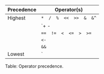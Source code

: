 Precedence | Operator(s)
-----------|------------------
Highest    |	`*  /  %  <<  >>  &  &^`
           |	`+  -  | ^`
           |	`==  !=  <  <=  >  >=`
           |	`<-`
           |	`&&`
Lowest     |	`||`
Table: Operator precedence.
